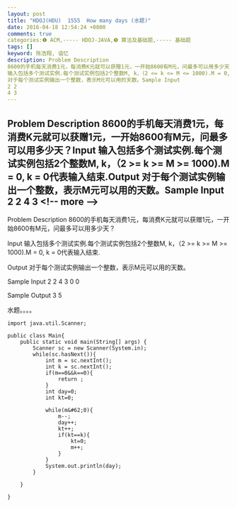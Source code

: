 ```yaml
---
layout: post
title: "HDOJ(HDU)  1555  How many days (水题)"
date: 2016-04-18 12:54:24 +0800
comments: true
categories:❶ ACM,----- HDOJ-JAVA,❺ 算法及基础题,----- 基础题
tags: []
keyword: 陈浩翔, 谙忆
description: Problem Description 
8600的手机每天消费1元，每消费K元就可以获赠1元，一开始8600有M元，问最多可以用多少天？Input 
输入包括多个测试实例.每个测试实例包括2个整数M, k，（2 <= k <= M <= 1000).M = 0, k = 0代表输入结束.Output 
对于每个测试实例输出一个整数，表示M元可以用的天数。Sample Input 
2 2 
4 3 
---
```



Problem Description 
8600的手机每天消费1元，每消费K元就可以获赠1元，一开始8600有M元，问最多可以用多少天？Input 
输入包括多个测试实例.每个测试实例包括2个整数M, k，（2 >= k >= M >= 1000).M = 0, k = 0代表输入结束.Output 
对于每个测试实例输出一个整数，表示M元可以用的天数。Sample Input 
2 2 
4 3
&#60;!-- more --&#62;
----------

Problem Description
8600的手机每天消费1元，每消费K元就可以获赠1元，一开始8600有M元，问最多可以用多少天？

 

Input
输入包括多个测试实例.每个测试实例包括2个整数M, k，（2 >= k >= M >= 1000).M = 0, k = 0代表输入结束.
 

Output
对于每个测试实例输出一个整数，表示M元可以用的天数。

 

Sample Input
2 2
4 3
0 0
 

Sample Output
3
5


水题。。。。

```
import java.util.Scanner;

public class Main{
	public static void main(String[] args) {
		Scanner sc = new Scanner(System.in);
		while(sc.hasNext()){
			int m = sc.nextInt();
			int k = sc.nextInt();
			if(m==0&&k==0){
				return ;
			}
			int day=0;
			int kt=0;
			
			while(m&#62;0){
				m--;
				day++;
				kt++;
				if(kt==k){
					kt=0;
					m++;
				}
			}
			System.out.println(day);
		}
		
	}

}

```